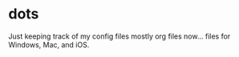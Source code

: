 # dots
Just keeping track of my config files
mostly org files now...
files for Windows, Mac, and iOS.
